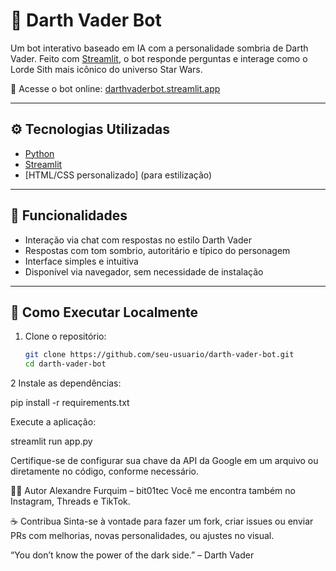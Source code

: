 # 🖤 Darth Vader Bot

Um bot interativo baseado em IA com a personalidade sombria de Darth Vader. Feito com [Streamlit](https://streamlit.io), o bot responde perguntas e interage como o Lorde Sith mais icônico do universo Star Wars.

🔗 Acesse o bot online: [darthvaderbot.streamlit.app](https://darthvaderbot.streamlit.app)

---

## ⚙️ Tecnologias Utilizadas

- [Python](https://www.python.org/)
- [Streamlit](https://streamlit.io/)
- [HTML/CSS personalizado] (para estilização)

---

## 💬 Funcionalidades

- Interação via chat com respostas no estilo Darth Vader  
- Respostas com tom sombrio, autoritário e típico do personagem  
- Interface simples e intuitiva  
- Disponível via navegador, sem necessidade de instalação

---

## 🚀 Como Executar Localmente

1. Clone o repositório:
   ```bash
   git clone https://github.com/seu-usuario/darth-vader-bot.git
   cd darth-vader-bot

2 Instale as dependências:

pip install -r requirements.txt

Execute a aplicação:

streamlit run app.py

Certifique-se de configurar sua chave da API da Google em um arquivo ou diretamente no código, conforme necessário.

👨‍💻 Autor
Alexandre Furquim – bit01tec
Você me encontra também no Instagram, Threads e TikTok.

☕ Contribua
Sinta-se à vontade para fazer um fork, criar issues ou enviar PRs com melhorias, novas personalidades, ou ajustes no visual.

“You don’t know the power of the dark side.” – Darth Vader

